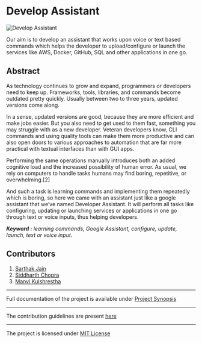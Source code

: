 # Develop Assistant

![Develop Assistant](https://github.com/mrsarthak001/Developer-Assistant/blob/master/docs/DA.gif)

Our aim is to develop an assistant that works upon voice or text based
commands which helps the developer to upload/configure or launch the
services like AWS, Docker, GitHub, SQL and other applications in one go.

## Abstract

As technology continues to grow and expand, programmers or developers
need to keep up. Frameworks, tools, libraries, and commands become
outdated pretty quickly. Usually between two to three years, updated
versions come along.

In a sense, updated versions are good, because they are more efficient and
make jobs easier. But you also need to get used to them fast, something you may struggle with as a new developer. Veteran developers know, CLI commands and using quality tools can make them more productive and can also open doors to various approaches to automation that are far more practical with textual interfaces than with GUI apps.

Performing the same operations manually introduces both an added cognitive load and the increased possibility of human error. As usual, we rely on computers to handle tasks humans may find boring, repetitive, or
overwhelming.[2]

And such a task is learning commands and implementing them repeatedly
which is boring, so here we came with an assistant just like a google
assistant that we’ve named Developer Assistant. It will perform all tasks like configuring, updating or launching services or applications in one go through text or voice inputs, thus helping developers.

***Keyword :*** *learning commands, Google Assistant, configure,
update, launch, text or voice input.*


## Contributors

1. [Sarthak Jain](https://github.com/mrsarthak001)
2. [Siddharth Chopra](https://github.com/snapsid)
3. [Manvi Kulshrestha](https://github.com/Manvikul)
---

Full documentation of the project is available under [Project Synopsis](Synopsis_Report/SynopsisReport.pdf)

---

The contribution guidelines are present [here](docs/CONTRIBUTING.md)

---

The project is licensed under [MIT License](LICENSE) 

